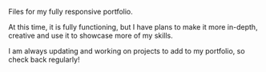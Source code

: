 Files for my fully responsive portfolio.

At this time, it is fully functioning, but I have plans to make it more in-depth, creative and use it to showcase more of my skills.

I am always updating and working on projects to add to my portfolio, so check back regularly!

